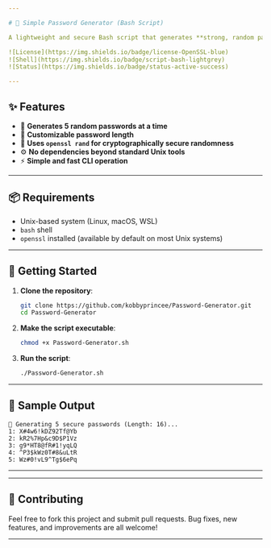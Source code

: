 ```yaml
---

# 🔐 Simple Password Generator (Bash Script)

A lightweight and secure Bash script that generates **strong, random passwords** using OpenSSL's cryptographically secure random number generator.

![License](https://img.shields.io/badge/license-OpenSSL-blue)  
![Shell](https://img.shields.io/badge/script-bash-lightgrey)  
![Status](https://img.shields.io/badge/status-active-success)

---
```


## ✨ Features

- 🔁 **Generates 5 random passwords at a time**
- 🔢 **Customizable password length**
- 🔐 **Uses `openssl rand` for cryptographically secure randomness**
- ⚙️ **No dependencies beyond standard Unix tools**
- ⚡ **Simple and fast CLI operation**

---

## 📦 Requirements

- Unix-based system (Linux, macOS, WSL)
- `bash` shell
- `openssl` installed (available by default on most Unix systems)

---

## 🚀 Getting Started

1. **Clone the repository**:

   ```bash
   git clone https://github.com/kobbyprincee/Password-Generator.git
   cd Password-Generator
   ```

2. **Make the script executable**:

   ```bash
   chmod +x Password-Generator.sh
   ```

3. **Run the script**:

   ```bash
   ./Password-Generator.sh
   ```

---

## 🧪 Sample Output

```
🔐 Generating 5 secure passwords (Length: 16)...
1: X#4w6!kDZ92Tf@Yb
2: kR2%7Hp&c9D$P1Vz
3: g9*HT8@fR#1!yqLQ
4: ^P3$kWz0T#8&uLtR
5: Wz#0!vL9^Tg$6ePq
```

---



---

## 🤝 Contributing

Feel free to fork this project and submit pull requests. Bug fixes, new features, and improvements are all welcome!

---

